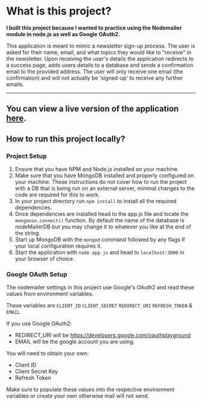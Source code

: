 # What is this project?

**I built this project because I wanted to practice using the Nodemailer module in node.js as well as Google OAuth2.**

This application is meant to mimic a newsletter sign-up process. The user is asked for their name, email, and what topics they would like to "receive" in the newsletter. Upon receiving the user's details the application redirects to a success page, adds users details to a database and sends a confirmation email to the provided address. The user will only receive one email (the confirmation) and will not actually be 'signed-up' to receive any further emails.

---
You can view a live version of the application [here]().
---

## How to run this project locally?

### Project Setup
1. Ensure that you have NPM and Node.js installed on your machine.
2. Make sure that you have MongoDB installed and properly configured on your machine. These instructions do not cover how to run the project with a DB that is being run on an external server, minimal changes to the code are required for this to work.
3. In your project directory run `npm install` to install all the required dependencies.
4. Once dependencies are installed head to the app.js file and locate the `mongoose.connect()` function. By default the name of the database is nodeMailerDB but you may change it to whatever you like at the end of the string.
5. Start up MongoDB with the `mongod` command followed by any flags if your local configuration requires it.
6. Start the application with `node app.js` and head to `localhost:3000` in your browser of choice.

### Google OAuth Setup
The nodemailer settings in this project use Google's OAuth2 and read these values from environment variables.

These variables are `CLIENT_ID` `CLIENT_SECRET` `REDIRECT_URI` `REFRESH_TOKEN` & `EMAIL`.

If you use Google OAuth2: 
- REDIRECT_URI will be https://developers.google.com/oauthplayground
- EMAIL will be the google account you are using.

You will need to obtain your own: 
- Client ID
- Client Secret Key
- Refresh Token

Make sure to populate these values into the respective environment variables or create your own otherwise mail will not send.